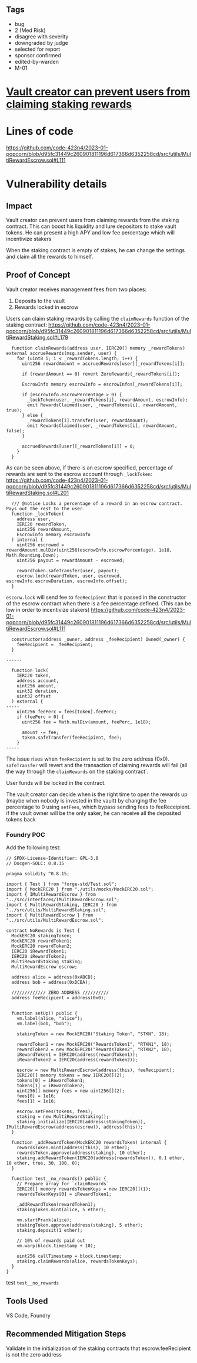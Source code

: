 ## Tags

- bug
- 2 (Med Risk)
- disagree with severity
- downgraded by judge
- selected for report
- sponsor confirmed
- edited-by-warden
- M-01

# [Vault creator can prevent users from claiming staking rewards](https://github.com/code-423n4/2023-01-popcorn-findings/issues/829) 

# Lines of code

https://github.com/code-423n4/2023-01-popcorn/blob/d95fc31449c260901811196d617366d6352258cd/src/utils/MultiRewardEscrow.sol#L111


# Vulnerability details

## Impact

Vault creator can prevent users from claiming rewards from the staking contract. This can boost his liquidity and lure depositors to stake vault tokens. He can present a high APY and low fee percentage which will incentivize stakers

When the staking contract is empty of stakes, he can change the settings and claim all the rewards to himself. 

## Proof of Concept

Vault creator receives management fees from two places:
1. Deposits to the vault
2. Rewards locked in escrow

Users can claim staking rewards by calling the `claimRewards` function of the staking contract:
https://github.com/code-423n4/2023-01-popcorn/blob/d95fc31449c260901811196d617366d6352258cd/src/utils/MultiRewardStaking.sol#L179
```
  function claimRewards(address user, IERC20[] memory _rewardTokens) external accrueRewards(msg.sender, user) {
    for (uint8 i; i < _rewardTokens.length; i++) {
      uint256 rewardAmount = accruedRewards[user][_rewardTokens[i]];

      if (rewardAmount == 0) revert ZeroRewards(_rewardTokens[i]);

      EscrowInfo memory escrowInfo = escrowInfos[_rewardTokens[i]];

      if (escrowInfo.escrowPercentage > 0) {
        _lockToken(user, _rewardTokens[i], rewardAmount, escrowInfo);
        emit RewardsClaimed(user, _rewardTokens[i], rewardAmount, true);
      } else {
        _rewardTokens[i].transfer(user, rewardAmount);
        emit RewardsClaimed(user, _rewardTokens[i], rewardAmount, false);
      }

      accruedRewards[user][_rewardTokens[i]] = 0;
    }
  }
```

As can be seen above, if there is an escrow specified, percentage of rewards are sent to the escrow account through `_lockToken`:
https://github.com/code-423n4/2023-01-popcorn/blob/d95fc31449c260901811196d617366d6352258cd/src/utils/MultiRewardStaking.sol#L201
```
  /// @notice Locks a percentage of a reward in an escrow contract. Pays out the rest to the user.
  function _lockToken(
    address user,
    IERC20 rewardToken,
    uint256 rewardAmount,
    EscrowInfo memory escrowInfo
  ) internal {
    uint256 escrowed = rewardAmount.mulDiv(uint256(escrowInfo.escrowPercentage), 1e18, Math.Rounding.Down);
    uint256 payout = rewardAmount - escrowed;

    rewardToken.safeTransfer(user, payout);
    escrow.lock(rewardToken, user, escrowed, escrowInfo.escrowDuration, escrowInfo.offset);
  }
```

`escorw.lock` will send fee to `feeRecipient` that is passed in the constructor of the escrow contract when there is a fee percentage defined. (This can be low in order to incentivize stakers)
https://github.com/code-423n4/2023-01-popcorn/blob/d95fc31449c260901811196d617366d6352258cd/src/utils/MultiRewardEscrow.sol#L111
```
  constructor(address _owner, address _feeRecipient) Owned(_owner) {
    feeRecipient = _feeRecipient;
  }

------

  function lock(
    IERC20 token,
    address account,
    uint256 amount,
    uint32 duration,
    uint32 offset
  ) external {
-----
    uint256 feePerc = fees[token].feePerc;
    if (feePerc > 0) {
      uint256 fee = Math.mulDiv(amount, feePerc, 1e18);

      amount -= fee;
      token.safeTransfer(feeRecipient, fee);
    }
-----
```

The issue rises when `feeRecipient` is set to the zero address (0x0). `safeTransfer` will revert and the transaction of claiming rewards will fail (all the way through the `claimRewards` on the staking contract`.

User funds will be locked in the contract. 

The vault creator can decide when is the right time to open the rewards up (maybe when nobody is invested in the vault) by changing the fee percentage to 0 using `setFees`, which bypass sending fees to feeReceipient. if the vault owner will be the only saker, he can receive all the deposited tokens back

### Foundry POC

Add the following test:
```
// SPDX-License-Identifier: GPL-3.0
// Docgen-SOLC: 0.8.15

pragma solidity ^0.8.15;

import { Test } from "forge-std/Test.sol";
import { MockERC20 } from "./utils/mocks/MockERC20.sol";
import { IMultiRewardEscrow } from "../src/interfaces/IMultiRewardEscrow.sol";
import { MultiRewardStaking, IERC20 } from "../src/utils/MultiRewardStaking.sol";
import { MultiRewardEscrow } from "../src/utils/MultiRewardEscrow.sol";

contract NoRewards is Test {
  MockERC20 stakingToken;
  MockERC20 rewardToken1;
  MockERC20 rewardToken2;
  IERC20 iRewardToken1;
  IERC20 iRewardToken2;
  MultiRewardStaking staking;
  MultiRewardEscrow escrow;

  address alice = address(0xABCD);
  address bob = address(0xDCBA);

  ///////////// ZERO ADDRESS //////////
  address feeRecipient = address(0x0);
  

  function setUp() public {
    vm.label(alice, "alice");
    vm.label(bob, "bob");

    stakingToken = new MockERC20("Staking Token", "STKN", 18);

    rewardToken1 = new MockERC20("RewardsToken1", "RTKN1", 18);
    rewardToken2 = new MockERC20("RewardsToken2", "RTKN2", 18);
    iRewardToken1 = IERC20(address(rewardToken1));
    iRewardToken2 = IERC20(address(rewardToken2));

    escrow = new MultiRewardEscrow(address(this), feeRecipient);
    IERC20[] memory tokens = new IERC20[](2);
    tokens[0] = iRewardToken1;
    tokens[1] = iRewardToken2;
    uint256[] memory fees = new uint256[](2);
    fees[0] = 1e16;
    fees[1] = 1e16;

    escrow.setFees(tokens, fees);
    staking = new MultiRewardStaking();
    staking.initialize(IERC20(address(stakingToken)), IMultiRewardEscrow(address(escrow)), address(this));
  }

  function _addRewardToken(MockERC20 rewardsToken) internal {
    rewardsToken.mint(address(this), 10 ether);
    rewardsToken.approve(address(staking), 10 ether);
    staking.addRewardToken(IERC20(address(rewardsToken)), 0.1 ether, 10 ether, true, 30, 100, 0);
  }

  function test__no_rewards() public {
    // Prepare array for `claimRewards`
    IERC20[] memory rewardsTokenKeys = new IERC20[](1);
    rewardsTokenKeys[0] = iRewardToken1;

    _addRewardToken(rewardToken1);
    stakingToken.mint(alice, 5 ether);

    vm.startPrank(alice);
    stakingToken.approve(address(staking), 5 ether);
    staking.deposit(1 ether);

    // 10% of rewards paid out
    vm.warp(block.timestamp + 10);

    uint256 callTimestamp = block.timestamp;
    staking.claimRewards(alice, rewardsTokenKeys);
  }
}

```

test `test__no_rewards`
## Tools Used

VS Code, Foundry

## Recommended Mitigation Steps

Validate in the initialization of the staking contracts that escrow.feeRecipient is not the zero address